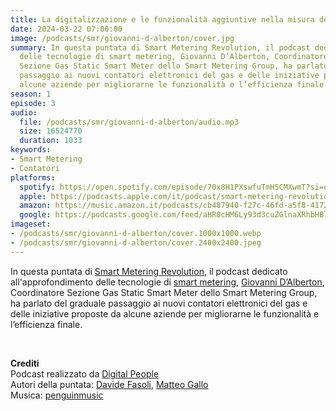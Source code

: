 ```yaml
---
title: La digitalizzazione e le funzionalità aggiuntive nella misura del gas
date: 2024-03-22 07:00:00
image: /podcasts/smr/giovanni-d-alberton/cover.jpg
summary: In questa puntata di Smart Metering Revolution, il podcast dedicato all'approfondimento
  delle tecnologie di smart metering, Giovanni D’Alberton, Coordinatore
  Sezione Gas Static Smart Meter dello Smart Metering Group, ha parlato del graduale
  passaggio ai nuovi contatori elettronici del gas e delle iniziative proposte da
  alcune aziende per migliorarne le funzionalità e l’efficienza finale.
season: 1
episode: 3
audio:
  file: /podcasts/smr/giovanni-d-alberton/audio.mp3
  size: 16524770
  duration: 1033
keywords:
- Smart Metering
- Contatori
platforms:
  spotify: https://open.spotify.com/episode/70x8H1PXswfuTmH5CMXwmT?si=ov-exugOT7-9LbFws98EZw
  apple: https://podcasts.apple.com/it/podcast/smart-metering-revolution/id1734409224?i=1000650091041
  amazon: https://music.amazon.it/podcasts/cb487940-f27c-46fd-a5f8-4172c9a7dbb1/episodes/a0118d8c-60b3-4513-a3e0-cf2024dd3a9d/smart-metering-revolution-la-digitalizzazione-e-le-funzionalit%C3%A0-aggiuntive-nella-misura-del-gas?ref=dm_sh_QAKwoGyUJixsjt9stZ2DkJa3q
  google: https://podcasts.google.com/feed/aHR0cHM6Ly93d3cuZGlnaXRhbHBlb3BsZS50ZWNoL3BvZGNhc3RzL3Ntci9yc3M_ZGlyZWN0PTE/episode/aHR0cHM6Ly93M2lkLm9yZy9kaWdpdGFscGVvcGxlL3BvZGNhc3RzL3Ntci9naW92YW5uaS1kLWFsYmVydG9u?sa=X&ved=0CAUQkfYCahcKEwiQyvSFzJaFAxUAAAAAHQAAAAAQAQ
imageset:
- /podcasts/smr/giovanni-d-alberton/cover.1000x1000.webp
- /podcasts/smr/giovanni-d-alberton/cover.2400x2400.jpeg
---
```


In questa puntata di [Smart Metering Revolution](https://www.innovabilitycircle.com/suom-2023/), il podcast dedicato all'approfondimento delle tecnologie di [smart metering](https://smg-anie.it/), [Giovanni D’Alberton](https://www.linkedin.com/in/giovannidalberton/?originalSubdomain=it), Coordinatore Sezione Gas Static Smart Meter dello Smart Metering Group, ha parlato del graduale passaggio ai nuovi contatori elettronici del gas e delle iniziative proposte da alcune aziende per migliorarne le funzionalità e l’efficienza finale.

<br>

**Crediti**<br>
Podcast realizzato da [Digital People](https://w3id.org/digitalpeople)<br>
Autori della puntata: [Davide Fasoli](https://www.linkedin.com/in/davide-fasoli-2b3246179/), [Matteo Gallo](https://www.linkedin.com/in/matteo-gallo-4a5ab31a8/)<br>
Musica: [penguinmusic](https://pixabay.com/users/penguinmusic-24940186/)